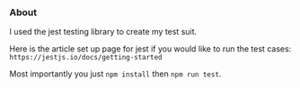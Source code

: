 ### About

I used the jest testing library to create my test suit. 

Here is the article set up page for jest if you would like to run the test cases: `https://jestjs.io/docs/getting-started`

Most importantly you just `npm install` then `npm run test`.